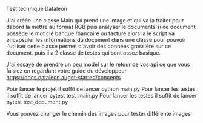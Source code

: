 Test technique Dataleon 

J'ai créée une classe Main qui prend une image et qui va la traiter pour dabord la mettre au format RGB puis analyser le documents si ce document possède le mot clé banque /bancaire ou facture alors la le script va encapsuler les informations du document dans une classe pour pouvoir l'utiliser cette classe permet d'avoir des données grossière sur ce document.
puis il a 2 classe de testes qui sont assez basique.

J'ai essayé de prendre un peu model sur le retour de vos api ce que vous faisiez en regardant votre guide du développeur https://docs.dataleon.ai/get-started/concepts

Pour lancer le projet il suffit de lancer python main.py
Pour lancer les testes il suffit de lancer pytest test_main.py
Pour lancer les testes il suffit de lancer pytest test_document.py

Vous pouvez changer le chemin des images pour tester différente images